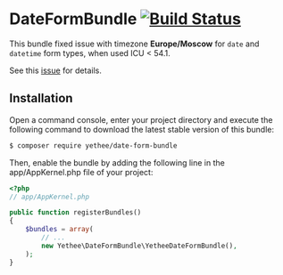 # DateFormBundle [![Build Status](https://travis-ci.org/yethee/YetheeDateFormBundle.svg)](https://travis-ci.org/yethee/YetheeDateFormBundle)

This bundle fixed issue with timezone **Europe/Moscow** for `date` and `datetime` form types, 
when used ICU < 54.1.

See this [issue](https://github.com/symfony/symfony/issues/13848) for details.

## Installation

Open a command console, enter your project directory and execute the following command 
to download the latest stable version of this bundle:

```bash
$ composer require yethee/date-form-bundle
```

Then, enable the bundle by adding the following line in the app/AppKernel.php file of your project:

```php
<?php
// app/AppKernel.php

public function registerBundles()
{
    $bundles = array(
        // ...
        new Yethee\DateFormBundle\YetheeDateFormBundle(),
    );
}
```
